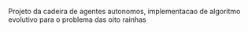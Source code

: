 Projeto da cadeira de agentes autonomos, implementacao de algoritmo evolutivo para o problema das oito rainhas